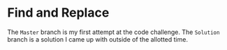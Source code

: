 # Find and Replace 

 The `Master`  branch is my first attempt at the code challenge. The `Solution` branch is a solution I came up with outside of the allotted time.
